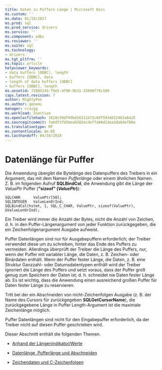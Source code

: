```yaml
---
title: Daten zu Puffern Länge | Microsoft Docs
ms.custom: ''
ms.date: 01/19/2017
ms.prod: sql
ms.prod_service: drivers
ms.service: ''
ms.component: odbc
ms.reviewer: ''
ms.suite: sql
ms.technology:
- drivers
ms.tgt_pltfrm: ''
ms.topic: article
helpviewer_keywords:
- data buffers [ODBC], length
- buffers [ODBC], data
- length of data buffers [ODBC]
- buffers [ODBC], length
ms.assetid: 7288d143-f9e5-4f90-9b31-2549df79c109
caps.latest.revision: 7
author: MightyPen
ms.author: genemi
manager: craigg
ms.workload: Inactive
ms.openlocfilehash: 1618c59df49bd16311b73c8df593dd12462a6425
ms.sourcegitcommit: 7a6df3fd5bea9282ecdeffa94d13ea1da6def80a
ms.translationtype: MT
ms.contentlocale: de-DE
ms.lasthandoff: 04/16/2018
---
```

# <a name="data-buffer-length"></a>Datenlänge für Puffer
Die Anwendung übergibt die Bytelänge des Datenpuffers des Treibers in ein Argument, das mit dem Namen *Pufferlänge* oder einem ähnlichen Namen. Z. B. im folgenden Aufruf **SQLBindCol**, die Anwendung gibt die Länge der *ValuePtr* Puffer (**"sizeof" (***ValuePtr***)**):  
  
```  
SQLCHAR      ValuePtr[50];  
SQLINTEGER   ValueLenOrInd;  
SQLBindCol(hstmt, 1, SQL_C_CHAR, ValuePtr, sizeof(ValuePtr), &ValueLenOrInd);  
```  
  
 Ein Treiber wird immer die Anzahl der Bytes, nicht die Anzahl von Zeichen, d. h. in den Puffer-Längenargument von jeder Funktion zurückgegeben, die ein Zeichenfolgenargument Ausgabe aufweist.  
  
 Puffer Datenlängen sind nur für Ausgabepuffern erforderlich; der Treiber verwendet diese um zu schreiben, hinter das Ende des Puffers zu vermeiden. Allerdings überprüft der Treiber die Länge des Puffers, nur, wenn der Puffer mit variabler Länge, die Daten, z. B. Zeichen- oder Binärdaten enthält. Wenn der Puffer fester Länge, die Daten, z. B. eine Struktur Ganzzahl- oder Datumsdatentypen enthält wird der Treiber ignoriert die Länge des Puffers und setzt voraus, dass der Puffer groß genug zum Speichern der Daten ist; d. h. schneidet nie Daten fester Länge ab. Es ist wichtig, dass die Anwendung einen ausreichend großen Puffer für Daten fester Länge zu reservieren.  
  
 Tritt bei der ein Abschneiden von nicht-Zeichenfolgen Ausgabe (z. B. der Name des Cursors für zurückgegeben **SQLGetCursorName**), die zurückgegebene Länge in Puffer Length-Argument ist die maximale Zeichenlänge möglich.  
  
 Puffer Datenlängen sind nicht für den Eingabepuffer erforderlich, da der Treiber nicht auf diesen Puffer geschrieben wird.  
  
 Dieser Abschnitt enthält die folgenden Themen.  
  
-   [Anhand der Längenindikator/Werte](../../../odbc/reference/develop-app/using-length-and-indicator-values.md)  
  
-   [Datenlänge, Pufferlänge und Abschneiden](../../../odbc/reference/develop-app/data-length-buffer-length-and-truncation.md)  
  
-   [Zeichendaten und C-Zeichenfolgen](../../../odbc/reference/develop-app/character-data-and-c-strings.md)
